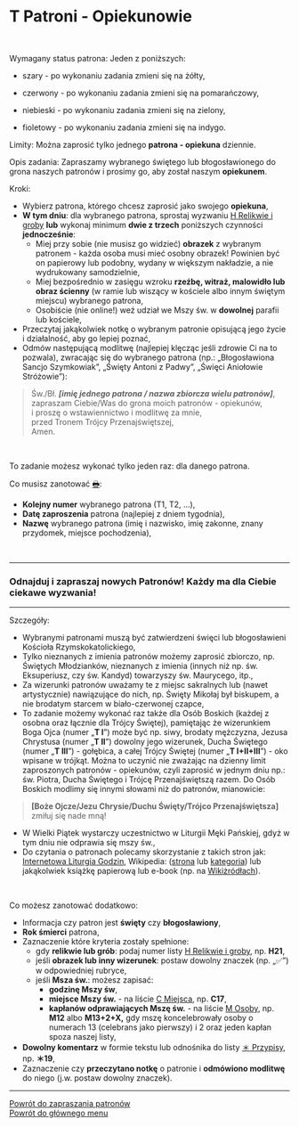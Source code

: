 # <span class="status status-list"><span class="status status-yellow">T</span> Patroni - Opiekunowie</span>
<br />

<span class="status status-title">Wymagany status patrona:</span> Jeden z poniższych:
- <span class="status status-gray">szary</span> - po wykonaniu zadania zmieni się na <span class="status status-yellow">żółty</span>,

- <span class="status status-red">czerwony</span> - po wykonaniu zadania zmieni się na <span class="status status-orange">pomarańczowy</span>,

- <span class="status status-blue">niebieski</span> - po wykonaniu zadania zmieni się na <span class="status status-green">zielony</span>,

- <span class="status status-violet">fioletowy</span> - po wykonaniu zadania zmieni się na <span class="status status-indigo">indygo</span>.

<span class="status status-title">Limity:</span> Można zaprosić tylko jednego **patrona - opiekuna** dziennie.
<br />

<span class="status status-title">Opis zadania:</span> Zapraszamy wybranego świętego lub błogosławionego do grona naszych patronów i prosimy go, aby został naszym **opiekunem**.
<br />

<span class="status status-title">Kroki:</span>
- Wybierz patrona, którego chcesz zaprosić jako swojego **opiekuna**,
- **W tym dniu**: dla wybranego patrona, sprostaj wyzwaniu [<span class="status status-list"><span class="status status-list">H</span> Relikwie i groby</span>](relikwie_i_groby.md) **lub** wykonaj minimum **dwie z trzech** poniższych czynności **jednocześnie**:
    - Miej przy sobie (nie musisz go widzieć) **obrazek** z wybranym patronem - każda osoba musi mieć osobny obrazek! Powinien być on papierowy lub podobny, wydany w większym nakładzie, a nie wydrukowany samodzielnie,
    - Miej bezpośrednio w zasięgu wzroku **rzeźbę, witraż, malowidło lub obraz ścienny** (w ramie lub wiszący w kościele albo innym świętym miejscu) wybranego patrona,
    - Osobiście (nie online!) weź udział we Mszy św. w **dowolnej** parafii lub kościele,
- Przeczytaj jakąkolwiek notkę o wybranym patronie opisującą jego życie i działalność, aby go lepiej poznać,
- Odmów następującą modlitwę (najlepiej klęcząc jeśli zdrowie Ci na to pozwala), zwracając się do wybranego patrona (np.: „Błogosławiona Sancjo Szymkowiak”, „Święty Antoni z Padwy”, „Święci Aniołowie Stróżowie”):
> Św./Bł. _**[imię jednego patrona / nazwa zbiorcza wielu patronów]**_,  
> zapraszam Ciebie/Was do grona moich patronów - opiekunów,  
> i proszę o wstawiennictwo i modlitwę za mnie,  
> przed Tronem Trójcy Przenajświętszej,  
> Amen.

<br />

<span class="status status-title">To zadanie możesz wykonać tylko jeden raz:</span> dla danego patrona.
<br />

<span class="status status-title">Co musisz zanotować [🖶](wszystkie_materialy_do_pobrania.md#patroni-opiekunowie):</span>
- **Kolejny numer** wybranego patrona (T1, T2, ...),
- **Datę zaproszenia** patrona (najlepiej z dniem tygodnia),
- **Nazwę** wybranego patrona (imię i nazwisko, imię zakonne, znany przydomek, miejsce pochodzenia),
<br />

---
### <div class="colored centered">Odnajduj i zapraszaj nowych Patronów! Każdy ma dla Ciebie ciekawe wyzwania!</div>

---

<span class="status status-title">Szczegóły:</span>
- Wybranymi patronami muszą być zatwierdzeni święci lub błogosławieni Kościoła Rzymskokatolickiego,
- Tylko nieznanych z imienia patronów możemy zaprosić zbiorczo, np. Świętych Młodzianków, nieznanych z imienia (innych niż np. św. Eksuperiusz, czy św. Kandyd) towarzyszy św. Maurycego, itp.,
- Za wizerunki patronów uważamy te z miejsc sakralnych lub (nawet artystycznie) nawiązujące do nich, np. Święty Mikołaj był biskupem, a nie brodatym starcem w biało-czerwonej czapce,
- To zadanie możemy wykonać raz także dla Osób Boskich (każdej z osobna oraz łącznie dla Trójcy Świętej), pamiętając że wizerunkiem Boga Ojca (numer „**T I**”) może być np. siwy, brodaty mężczyzna, Jezusa Chrystusa (numer „**T II**”) dowolny jego wizerunek, Ducha Świętego (numer „**T III**”) - gołębica, a całej Trójcy Świętej (numer „**T I+II+III**”) - oko wpisane w trójkąt. Można to uczynić nie zważając na dzienny limit zaproszonych patronów - opiekunów, czyli zaprosić w jednym dniu np.: św. Piotra, Ducha Świętego i Trójcę Przenajświętszą razem. Do Osób Boskich modlimy się innymi słowami niż do patronów, mianowicie:
> **[Boże Ojcze/Jezu Chrysie/Duchu Święty/Trójco Przenajświętsza]** zmiłuj się nade mną!
- W Wielki Piątek wystarczy uczestnictwo w Liturgii Męki Pańskiej, gdyż w tym dniu nie odprawia się mszy św.,
- Do czytania o patronach polecamy skorzystanie z takich stron jak: [Internetowa Liturgia Godzin](https://brewiarz.pl/czytelnia/swieci/index.php3), Wikipedia: ([strona](https://pl.wikipedia.org/wiki/%C5%9Awi%C4%99ci_i_b%C5%82ogos%C5%82awieni_Ko%C5%9Bcio%C5%82a_katolickiego) lub [kategoria](https://pl.wikipedia.org/wiki/Kategoria:%C5%9Awi%C4%99ci_katoliccy)) lub jakąkolwiek książkę papierową lub e-book (np. na [Wikiżródłach](https://pl.wikisource.org/wiki/%C5%BBywoty_%C5%9Awi%C4%99tych_Pa%C5%84skich_na_wszystkie_dnie_roku)).
<br />

<span class="status status-title">Co możesz zanotować dodatkowo:</span>
- Informacja czy patron jest **święty** czy **błogosławiony**,
- **Rok śmierci** patrona,
- Zaznaczenie które kryteria zostały spełnione:
  - gdy **relikwie lub grób**: podaj numer listy [<span class="status status-list"><span class="status status-list">H</span> Relikwie i groby</span>](relikwie_i_groby.md), np. **H21**,
  - jeśli **obrazek lub inny wizerunek**: postaw dowolny znaczek (np. „✅”) w odpowiedniej rubryce,
  - jeśli **Msza św.**: możesz zapisać:
    - **godzinę Mszy św**,
    - **miejsce Mszy św.** - na liście [<span class="status status-list"><span class="status status-list">C</span> Miejsca</span>](miejsca.md), np. **C17**,
    - **kapłanów odprawiających Mszę św.** - na liście [<span class="status status-list"><span class="status status-list">M</span> Osoby</span>](osoby.md), np. **M12** albo **M13+2+X,** gdy mszę koncelebrowały osoby o numerach 13 (celebrans jako pierwszy) i 2 oraz jeden kapłan spoza naszej listy,
- **Dowolny komentarz** w formie tekstu lub odnośnika do listy [<span class="status status-list"><span class="status status-list">＊</span> Przypisy</span>](przypisy.md), np. **＊19**,
- Zaznaczenie czy **przeczytano notkę** o patronie i **odmówiono modlitwę** do niego (j.w. postaw dowolny znaczek).

---

[Powrót do zapraszania patronów](jak_zapraszac_patronow.md)  
[Powrót do głównego menu](index.md)
